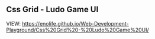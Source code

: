 ## Css Grid - Ludo Game UI

VIEW: https://enolife.github.io/Web-Development-Playground/Css%20Grid%20-%20Ludo%20Game%20UI/
